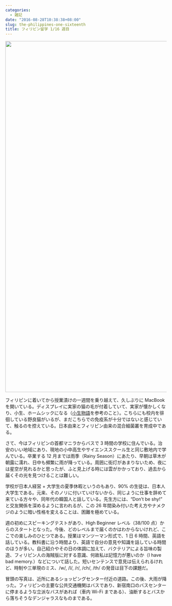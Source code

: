 ```yaml
---
categories:
  - 雑記
date: "2016-08-28T10:38:38+08:00"
slug: the-philippines-one-sixteenth
title: フィリピン留学 1/16 週目
---
```


<img alt="" src="/images/2016/08/the-philippines-one-sixteenth.jpg" width="1456" height="1092">

フィリピンに着いてから授業漬けの一週間を乗り越えて、久しぶりに MacBook を開いている。ディスプレイに実家の猫の毛が付着していて、実家が懐かしくなり、小生、ホームシックになる（[小生物語](http://www.amazon.co.jp/exec/obidos/ASIN/4344409353/rakuishi-22/ref=nosim/)を参考のこと）。こちらにも校内を徘徊している野良猫がいるが、まだこちらでの免疫系が十分ではないと感じていて、触るのを控えている。日本由来とフィリピン由来の混合細菌叢を育成中である。

さて、今はフィリピンの首都マニラからバスで 3 時間の学校に住んでいる。治安のいい地域にあり、現地の小中高生やサイエンススクール生と同じ敷地内で学んでいる。卒業する 12 月までは雨季（Rainy Season）にあたり、早朝は草木が朝露に濡れ、日中も頻繁に雨が降っている。周囲に街灯があまりないため、夜には星空が見れるかと思ったが、ふと見上げる時には雲がかかっており、過去から届くその光を見つけることは難しい。

学校が日本人経営 + 大学生の夏季休暇というのもあり、90% の生徒は、日本人大学生である。元来、そのノリに付いていけないから、同じように仕事を辞めて来ている方々や、同年代の韓国人と話している。先生方には、“Don’t be shy!” と交友関係を深めるように言われるが、この 26 年間染み付いた考え方やナメクジのように暗い性格を変えることは、困難を極めている。

週の初めにスピーキングテストがあり、High Beginner レベル（38/100 点）からのスタートとなった。今後、どのレベルまで届くのかはわからないけれど、ここでの楽しみのひとつである。授業はマンツーマン形式で、1 日 6 時間、英語を話している。教科書に沿う時間より、英語で自分の意見や知識を話している時間のほうが多い。自己紹介やその日の体調に加えて、バクテリアによる旨味の製造、フィリピン人の海賊版に対する意識、何故私は記憶力が悪いのか（I have bad memory.）などについて話した。短いセンテンスで意見は伝えられるけれど、時制や三単現のミス、/w/, /l/, /r/, /ch/, /th/ の発音は目下の課題だ。

冒頭の写真は、近所にあるショッピングセンター付近の道路。この後、大雨が降った。フィリピンの主要な公共交通機関はバスであり、新宿南口のバスセンターに停まるような立派なバスがあれば（車内 Wi-Fi まである）、油断するとバスから落ちそうなデンジャラスなものまである。
